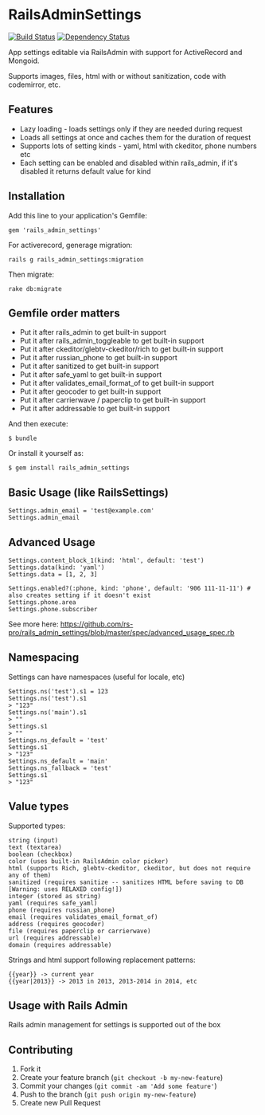 # RailsAdminSettings

[![Build Status](https://secure.travis-ci.org/rs-pro/rails_admin_settings.png?branch=master)](http://travis-ci.org/rs-pro/rails_admin_settings)
[![Dependency Status](https://gemnasium.com/rs-pro/rails_admin_settings.svg)](https://gemnasium.com/rs-pro/rails_admin_settings)

App settings editable via RailsAdmin with support for ActiveRecord and Mongoid.

Supports images, files, html with or without sanitization, code with codemirror, etc.

## Features

- Lazy loading - loads settings only if they are needed during request
- Loads all settings at once and caches them for the duration of request
- Supports lots of setting kinds - yaml, html with ckeditor, phone numbers etc
- Each setting can be enabled and disabled within rails_admin, if it's disabled it returns default value for kind

## Installation

Add this line to your application's Gemfile:

    gem 'rails_admin_settings'

For activerecord, generage migration:

    rails g rails_admin_settings:migration

Then migrate:

    rake db:migrate

## Gemfile order matters

- Put it after rails_admin to get built-in support
- Put it after rails_admin_toggleable to get built-in support
- Put it after ckeditor/glebtv-ckeditor/rich to get built-in support
- Put it after russian_phone to get built-in support
- Put it after sanitized to get built-in support
- Put it after safe_yaml to get built-in support
- Put it after validates_email_format_of to get built-in support
- Put it after geocoder to get built-in support
- Put it after carrierwave / paperclip to get built-in support
- Put it after addressable to get built-in support

And then execute:

    $ bundle

Or install it yourself as:

    $ gem install rails_admin_settings

## Basic Usage (like RailsSettings)

    Settings.admin_email = 'test@example.com'
    Settings.admin_email


## Advanced Usage

    Settings.content_block_1(kind: 'html', default: 'test')
    Settings.data(kind: 'yaml')
    Settings.data = [1, 2, 3]

    Settings.enabled?(:phone, kind: 'phone', default: '906 111-11-11') # also creates setting if it doesn't exist
    Settings.phone.area
    Settings.phone.subscriber

See more here: https://github.com/rs-pro/rails_admin_settings/blob/master/spec/advanced_usage_spec.rb

## Namespacing

Settings can have namespaces (useful for locale, etc)

    Settings.ns('test').s1 = 123
    Settings.ns('test').s1
    > "123"
    Settings.ns('main').s1
    > ""
    Settings.s1
    > ""
    Settings.ns_default = 'test'
    Settings.s1
    > "123"
    Settings.ns_default = 'main'
    Settings.ns_fallback = 'test'
    Settings.s1
    > "123"


## Value types

Supported types:

    string (input)
    text (textarea)
    boolean (checkbox)
    color (uses built-in RailsAdmin color picker)
    html (supports Rich, glebtv-ckeditor, ckeditor, but does not require any of them)
    sanitized (requires sanitize -- sanitizes HTML before saving to DB [Warning: uses RELAXED config!])
    integer (stored as string)
    yaml (requires safe_yaml)
    phone (requires russian_phone)
    email (requires validates_email_format_of)
    address (requires geocoder)
    file (requires paperclip or carrierwave)
    url (requires addressable)
    domain (requires addressable)


Strings and html support following replacement patterns:

    {{year}} -> current year
    {{year|2013}} -> 2013 in 2013, 2013-2014 in 2014, etc

## Usage with Rails Admin

Rails admin management for settings is supported out of the box

## Contributing

1. Fork it
2. Create your feature branch (`git checkout -b my-new-feature`)
3. Commit your changes (`git commit -am 'Add some feature'`)
4. Push to the branch (`git push origin my-new-feature`)
5. Create new Pull Request

